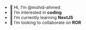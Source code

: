 - 👋 Hi, I’m @mohid-ahmed
- 👀 I’m interested in **coding**
- 🌱 I’m currently learning **NextJS**
- 💞️ I’m looking to collaborate on **ROR**

<!---
mohid-ahmed/mohid-ahmed is a ✨ special ✨ repository because its `README.md` (this file) appears on your GitHub profile.
You can click the Preview link to take a look at your changes.
--->
